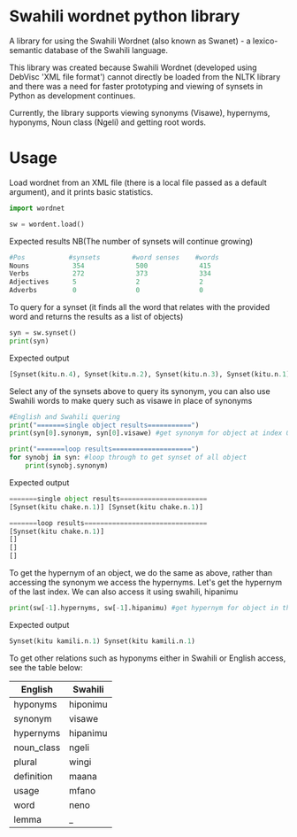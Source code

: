 # Swahili wordnet python library

A library for using the Swahili Wordnet (also known as Swanet) - a lexico-semantic database of the Swahili language.

This library was created because Swahili Wordnet (developed using DebVisc 'XML file format') cannot directly be loaded from the NLTK library and there was a need for faster prototyping and viewing
of synsets in Python as development continues. 

Currently, the library supports viewing synonyms (Visawe), hypernyms, hyponyms, Noun class (Ngeli) and getting root words.

# Usage

Load wordnet from an XML file (there is a local file passed as a default argument), and it prints basic statistics.

```python
import wordnet

sw = wordent.load()

````
Expected results NB(The number of synsets will continue growing)

```python
#Pos           #synsets        #word senses    #words
Nouns           354             500             415
Verbs           272             373             334
Adjectives      5               2               2
Adverbs         0               0               0

```

To query for a synset (it finds all the word that relates with the provided word and returns the results as a list of objects)

```python
syn = sw.synset()
print(syn)

```
Expected output

```python
[Synset(kitu.n.4), Synset(kitu.n.2), Synset(kitu.n.3), Synset(kitu.n.1)]

```
Select any of the synsets above to query its synonym, you can also use Swahili words to make query such as visawe in place of synonyms

```python
#English and Swahili quering
print("=======single object results===========")
print(syn[0].synonym, syn[0].visawe) #get synonym for object at index 0

print("=======loop results====================")
for synobj in syn: #loop through to get synset of all object
    print(synobj.synonym)
```
Expected output 

```python
=======single object results======================
[Synset(kitu chake.n.1)] [Synset(kitu chake.n.1)]

=======loop results===============================
[Synset(kitu chake.n.1)]
[]
[]
[]
```
To get the hypernym of an object, we do the same as above, rather than accessing the synonym we access the hypernyms. Let's get the hypernym of the last index.
We can also access it using swahili, hipanimu 

```python
print(sw[-1].hypernyms, sw[-1].hipanimu) #get hypernym for object in the last index
```
Expected output

```python
Synset(kitu kamili.n.1) Synset(kitu kamili.n.1)
```
To get other relations such as hyponyms either in Swahili or English access, see the table below:

| English | Swahili |
| --- | --- |
| hyponyms | hiponimu |
| synonym  | visawe |
| hypernyms|hipanimu |
| noun_class  | ngeli |
| plural  | wingi |
| definition  | maana |
| usage  | mfano |
| word  | neno |
| lemma  | _ |

